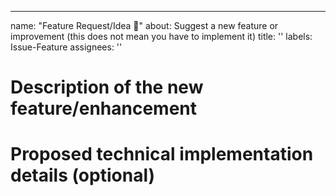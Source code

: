 ---
name: "Feature Request/Idea 🚀"
about: Suggest a new feature or improvement (this does not mean you have to implement
  it)
title: ''
labels: Issue-Feature
assignees: ''

# Description of the new feature/enhancement

<!-- 
A clear and concise description of what the problem is that the new feature would solve.
Describe why and how a user would use this new functionality (if applicable).
-->

# Proposed technical implementation details (optional)

<!-- 
A clear and concise description of what you want to happen.
-->
